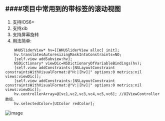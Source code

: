 ####项目中常用到的带标签的滚动视图
---
1. 支持IOS6+
2. 支持xib
3. 支持屏幕旋转
4. 用法简单:
```objc
    WHUSliderView* hv=[[WHUSliderView alloc] init];
    hv.translatesAutoresizingMaskIntoConstraints=NO;
    [self.view addSubview:hv];
    NSDictionary* viewDic=NSDictionaryOfVariableBindings(hv);
    [self.view addConstraints:[NSLayoutConstraint constraintsWithVisualFormat:@"H:|[hv]|" options:0 metrics:nil views:viewDic]];
    [self.view addConstraints:[NSLayoutConstraint constraintsWithVisualFormat:@"V:|[hv]|" options:0 metrics:nil views:viewDic]];
    hv.controllerArray=@[vc1,vc2,vc3,vc4,vc5,vc6]; //UIViewController 数组.
    hv.selectedColor=[UIColor redColor];
```
 ![image](https://github.com/tiger8888/WHUSliderView/blob/master/demo.png)
